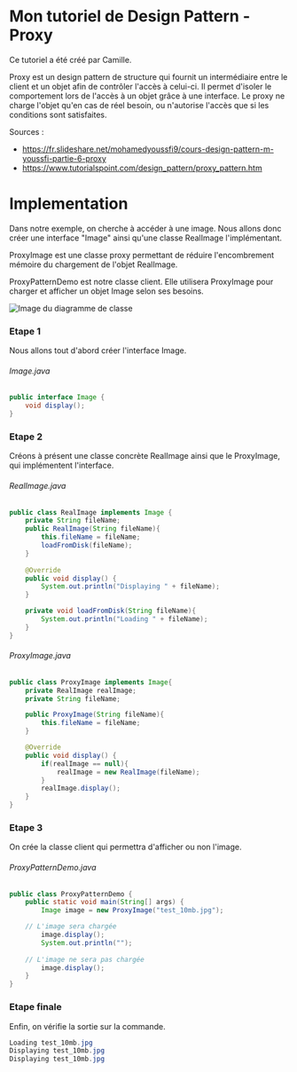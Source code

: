 # Mon tutoriel de Design Pattern - Proxy

Ce tutoriel a été créé par Camille.

Proxy est un design pattern de structure qui fournit un intermédiaire entre le client et un objet afin de contrôler l'accès à celui-ci.
Il permet d'isoler le comportement lors de l'accès à un objet grâce à une interface. Le proxy ne charge l'objet qu'en cas de réel besoin, ou n'autorise l'accès que si les conditions sont satisfaites.

Sources :
- https://fr.slideshare.net/mohamedyoussfi9/cours-design-pattern-m-youssfi-partie-6-proxy
- https://www.tutorialspoint.com/design_pattern/proxy_pattern.htm

# Implementation

Dans notre exemple, on cherche à accéder à une image. Nous allons donc créer une interface "Image" ainsi qu'une classe RealImage l'implémentant.

ProxyImage est une classe proxy permettant de réduire l'encombrement mémoire du chargement de l'objet RealImage.

ProxyPatternDemo est notre classe client. Elle utilisera ProxyImage pour charger et afficher un objet Image selon ses besoins.

![Image du diagramme de classe](https://www.tutorialspoint.com/design_pattern/images/proxy_pattern_uml_diagram.jpg)

### Etape 1

Nous allons tout d'abord créer l'interface Image.

###### Image.java

```java
public interface Image {
    void display();
}
```

### Etape 2

Créons à présent une classe concrète RealImage ainsi que le ProxyImage, qui implémentent l'interface.

###### RealImage.java

```java
public class RealImage implements Image {
    private String fileName;
    public RealImage(String fileName){
        this.fileName = fileName;
        loadFromDisk(fileName);
    }
    
    @Override
    public void display() {
        System.out.println("Displaying " + fileName);
    }

    private void loadFromDisk(String fileName){
        System.out.println("Loading " + fileName);
    }
}
```

###### ProxyImage.java

```java
public class ProxyImage implements Image{
    private RealImage realImage;
    private String fileName;

    public ProxyImage(String fileName){
        this.fileName = fileName;
    }

    @Override
    public void display() {
        if(realImage == null){
            realImage = new RealImage(fileName);
        }
        realImage.display();
    }
}
```

### Etape 3

On crée la classe client qui permettra d'afficher ou non l'image.

###### ProxyPatternDemo.java

```java
public class ProxyPatternDemo {
    public static void main(String[] args) {
		Image image = new ProxyImage("test_10mb.jpg");

    // L'image sera chargée
        image.display(); 
        System.out.println("");
	      
    // L'image ne sera pas chargée
        image.display(); 	
	}
}
```

### Etape finale

Enfin, on vérifie la sortie sur la commande.

```java
Loading test_10mb.jpg
Displaying test_10mb.jpg
Displaying test_10mb.jpg
```

